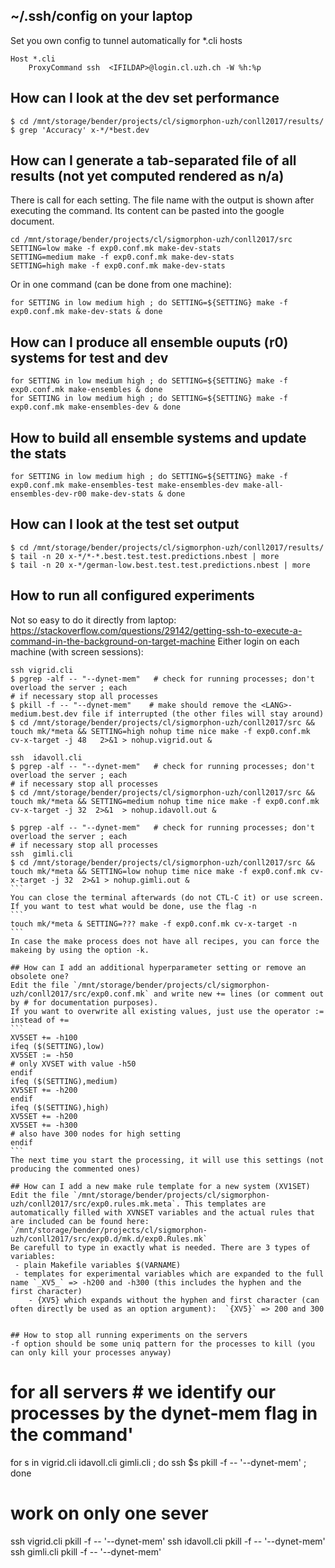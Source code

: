 ## ~/.ssh/config on your laptop
Set you own config to tunnel automatically for *.cli hosts
```
Host *.cli
	ProxyCommand ssh  <IFILDAP>@login.cl.uzh.ch -W %h:%p

```
## How can I look at the dev set performance
```
$ cd /mnt/storage/bender/projects/cl/sigmorphon-uzh/conll2017/results/
$ grep 'Accuracy' x-*/*best.dev
```
## How can I generate a tab-separated file of all results (not yet computed rendered as n/a)
There is call for each setting. The file name with the output is shown after executing the command. Its content can be pasted into the google document.
```
cd /mnt/storage/bender/projects/cl/sigmorphon-uzh/conll2017/src
SETTING=low make -f exp0.conf.mk make-dev-stats
SETTING=medium make -f exp0.conf.mk make-dev-stats
SETTING=high make -f exp0.conf.mk make-dev-stats
```
Or in one command (can be done from one machine):
```
for SETTING in low medium high ; do SETTING=${SETTING} make -f exp0.conf.mk make-dev-stats & done
```

## How can I produce all ensemble ouputs (r0) systems for test and dev
```
for SETTING in low medium high ; do SETTING=${SETTING} make -f exp0.conf.mk make-ensembles & done
for SETTING in low medium high ; do SETTING=${SETTING} make -f exp0.conf.mk make-ensembles-dev & done
```
## How to build all ensemble systems and update the stats
```
for SETTING in low medium high ; do SETTING=${SETTING} make -f exp0.conf.mk make-ensembles-test make-ensembles-dev make-all-ensembles-dev-r00 make-dev-stats & done
```

## How can I look at the test set output
```
$ cd /mnt/storage/bender/projects/cl/sigmorphon-uzh/conll2017/results/
$ tail -n 20 x-*/*-*.best.test.test.predictions.nbest | more 
$ tail -n 20 x-*/german-low.best.test.test.predictions.nbest | more
```

## How to run all configured experiments
Not so easy to do it directly from laptop: https://stackoverflow.com/questions/29142/getting-ssh-to-execute-a-command-in-the-background-on-target-machine
Either login on each machine (with screen sessions):
````
ssh vigrid.cli  
$ pgrep -alf -- "--dynet-mem"   # check for running processes; don't overload the server ; each 
# if necessary stop all processes
$ pkill -f -- "--dynet-mem"    # make should remove the <LANG>-medium.best.dev file if interrupted (the other files will stay around)
$ cd /mnt/storage/bender/projects/cl/sigmorphon-uzh/conll2017/src && touch mk/*meta && SETTING=high nohup time nice make -f exp0.conf.mk cv-x-target -j 48   2>&1 > nohup.vigrid.out &

ssh  idavoll.cli 
$ pgrep -alf -- "--dynet-mem"   # check for running processes; don't overload the server ; each 
# if necessary stop all processes
$ cd /mnt/storage/bender/projects/cl/sigmorphon-uzh/conll2017/src && touch mk/*meta && SETTING=medium nohup time nice make -f exp0.conf.mk cv-x-target -j 32  2>&1  > nohup.idavoll.out &

$ pgrep -alf -- "--dynet-mem"   # check for running processes; don't overload the server ; each 
# if necessary stop all processes
ssh  gimli.cli 
$ cd /mnt/storage/bender/projects/cl/sigmorphon-uzh/conll2017/src && touch mk/*meta && SETTING=low nohup time nice make -f exp0.conf.mk cv-x-target -j 32  2>&1 > nohup.gimli.out &
```
You can close the terminal afterwards (do not CTL-C it) or use screen. If you want to test what would be done, use the flag -n
```
touch mk/*meta & SETTING=??? make -f exp0.conf.mk cv-x-target -n
```
In case the make process does not have all recipes, you can force the makeing by using the option -k.

## How can I add an additional hyperparameter setting or remove an obsolete one?
Edit the file `/mnt/storage/bender/projects/cl/sigmorphon-uzh/conll2017/src/exp0.conf.mk` and write new += lines (or comment out by # for documentation purposes).
If you want to overwrite all existing values, just use the operator := instead of +=
```
XV5SET += -h100
ifeq ($(SETTING),low)
XV5SET := -h50
# only XVSET with value -h50
endif
ifeq ($(SETTING),medium)
XV5SET += -h200
endif
ifeq ($(SETTING),high)
XV5SET += -h200
XV5SET += -h300
# also have 300 nodes for high setting
endif
```
The next time you start the processing, it will use this settings (not producing the commented ones)

## How can I add a new make rule template for a new system (XV1SET)
Edit the file `/mnt/storage/bender/projects/cl/sigmorphon-uzh/conll2017/src/exp0.rules.mk.meta`. This templates are automatically filled with XVNSET variables and the actual rules that are included can be found here:
`/mnt/storage/bender/projects/cl/sigmorphon-uzh/conll2017/src/exp0.d/mk.d/exp0.Rules.mk`
Be carefull to type in exactly what is needed. There are 3 types of variables:
 - plain Makefile variables $(VARNAME)
 - templates for experimental variables which are expanded to the full name `_XV5_` => -h200 and -h300 (this includes the hyphen and the first character)
    - {XV5} which expands without the hyphen and first character (can often directly be used as an option argument):  `{XV5}` => 200 and 300


## How to stop all running experiments on the servers
-f option should be some uniq pattern for the processes to kill (you can only kill your processes anyway)
````
# for all servers # we identify our processes by the dynet-mem flag in the command'
for s in vigrid.cli idavoll.cli gimli.cli ; do ssh $s pkill -f -- '--dynet-mem' ; done

# work on only one sever
ssh vigrid.cli pkill -f -- '--dynet-mem'
ssh idavoll.cli pkill -f -- '--dynet-mem'
ssh gimli.cli pkill -f -- '--dynet-mem'
```